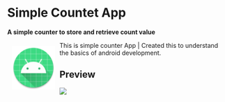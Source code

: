 # Simple Countet App
**A simple counter to store and retrieve count value**

<img src="app/src/main/res/mipmap-xhdpi/ic_launcher_round.png" align="left"
width="100"
    hspace="10" vspace="10">

This is simple counter App | Created this to understand the basics of android development.
<br>

## Preview
<img src="/screenshots/screenshot.png">

